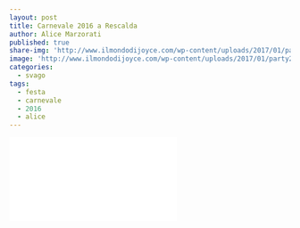 ```yaml
---
layout: post
title: Carnevale 2016 a Rescalda
author: Alice Marzorati
published: true
share-img: 'http://www.ilmondodijoyce.com/wp-content/uploads/2017/01/party2.png'
image: 'http://www.ilmondodijoyce.com/wp-content/uploads/2017/01/party2.png'
categories:
  - svago
tags:
  - festa
  - carnevale
  - 2016
  - alice
---
```

<div class="video">
<iframe src="//www.youtube.com/embed/pJSq7Snh6GI" frameborder="0" allowfullscreen></iframe>
</div>
